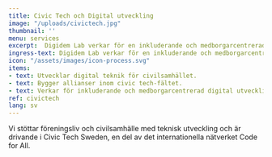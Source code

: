 ```yaml
---
title: Civic Tech och Digital utveckling
image: "/uploads/civictech.jpg"
thumbnail: ''
menu: services
excerpt:  Digidem Lab verkar för en inkluderande och medborgarcentrerad digital utveckling
ingress-text: Digidem Lab verkar för en inkluderande och medborgarcentrerad digital utveckling.
icon: "/assets/images/icon-process.svg"
items:
- text: Utvecklar digital teknik för civilsamhället.
- text: Bygger allianser inom civic tech-fältet.
- text: Verkar för inkluderande och medborgarcentrerad digital utveckling.
ref: civictech
lang: sv
---
```

Vi stöttar föreningsliv och civilsamhälle med teknisk utveckling och är drivande i Civic Tech Sweden, en del av det internationella nätverket Code for All.

